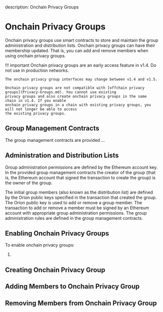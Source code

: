 description: Onchain Privacy Groups
<!--- END of page meta data -->

# Onchain Privacy Groups 

Onchain privacy groups use smart contracts to store and maintain the group administration and distribution lists. 
Onchain privacy groups can have their membership updated. That is, you can add and remove members when 
using onchain privacy groups. 

!!! important 
    Onchain privacy groups are an early access feature in v1.4. Do not use in production networks. 
    
    The onchain privacy group interfaces may change between v1.4 and v1.5.  
    
    Onchain privacy groups are not compatible with [offchain privacy groups](Privacy-Groups.md). You cannot use existing 
    privacy groups and also create onchain privacy groups in the same chain in v1.4. If you enable
    onchain privacy groups in a chain with existing privacy groups, you will not longer be able to access
    the existing privacy groups. 
    
## Group Management Contracts 

The group management contracts are provided ...     
    
## Administration and Distribution Lists 

Group administration permissions are defined by the Ethereum account key. In the provided group management 
contracts the creator of the group (that is, the Ethereum account that signed the transaction to create the group)
is the owner of the group. 

The initial group members (also known as the distribution list) are defined by the Orion public keys specified in the 
transaction that created the group. The Orion public key is used to add or remove a group member. The 
transaction to add or remove a member must be signed by an Ethereum account with appropriate group 
administration permissions. The group administration rules are defined in the group management contracts. 

## Enabling Onchain Privacy Groups 

To enable onchain privacy groups: 

1. 

## Creating Onchain Privacy Group 


## Adding Members to Onchain Privacy Group 


## Removing Members from Onchain Privacy Group 